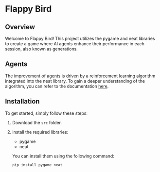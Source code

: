 # Flappy Bird

## Overview
Welcome to Flappy Bird! This project utilizes the pygame and neat libraries to create a game where AI agents enhance their performance in each session, also known as generations.

## Agents
The improvement of agents is driven by a reinforcement learning algorithm integrated into the neat library. To gain a deeper understanding of the algorithm, you can refer to the documentation [here](https://neat-python.readthedocs.io/en/latest/neat_overview.html).

## Installation
To get started, simply follow these steps:
1. Download the `src` folder.
2. Install the required libraries:
   - pygame
   - neat

   You can install them using the following command:
   ```bash
   pip install pygame neat
   ```
